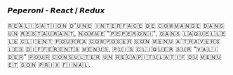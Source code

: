 ### 𝙋𝙚𝙥𝙚𝙧𝙤𝙣𝙞 - 𝙍𝙚𝙖𝙘𝙩 / 𝙍𝙚𝙙𝙪𝙭

 🇷‌🇪‌́🇦‌🇱‌🇮‌🇸‌🇦‌🇹‌🇮‌🇴‌🇳‌ 🇩‌'🇺‌🇳‌🇪‌ 🇮‌🇳‌🇹‌🇪‌🇷‌🇫‌🇦‌🇨‌🇪‌ 🇩‌🇪‌ 🇨‌🇴‌🇲‌🇲‌🇦‌🇳‌🇩‌🇪‌ 🇩‌🇦‌🇳‌🇸‌ 🇺‌🇳‌ 🇷‌🇪‌🇸‌🇹‌🇦‌🇺‌🇷‌🇦‌🇳‌🇹‌, 🇳‌🇴‌🇲‌🇲‌🇪‌́  "🇵‌🇪‌🇵‌🇪‌🇷‌🇴‌🇳‌🇮‌", 🇩‌🇦‌🇳‌🇸‌ 🇱‌🇦‌🇶‌🇺‌🇪‌🇱‌🇱‌🇪‌ 🇱‌🇪‌ 🇨‌🇱‌🇮‌🇪‌🇳‌🇹‌ 🇵‌🇴‌🇺‌🇷‌🇷‌🇦‌ 🇨‌🇴‌🇲‌🇵‌🇴‌🇸‌🇪‌🇷‌ 🇸‌🇴‌🇳‌ 🇲‌🇪‌🇳‌🇺‌ ‌🇦‌̀  🇹‌🇷‌🇦‌🇻‌🇪‌🇷‌🇸‌ 🇱‌🇪‌🇸‌ 🇩‌🇮‌🇫‌🇫‌🇪‌́🇷‌🇪‌🇳‌🇹‌🇸‌ 🇲‌🇪‌🇳‌🇺‌🇸‌, 🇵‌🇺‌🇮‌🇸‌ 🇨‌🇱‌🇮‌🇶‌🇺‌🇪‌🇷‌ 🇸‌🇺‌🇷‌ “🇻‌🇦‌🇱‌🇮‌🇩‌🇪‌🇷‌” 🇵‌🇴‌🇺‌🇷‌ 🇨‌🇴‌🇳‌🇸‌🇺‌🇱‌🇹‌🇪‌🇷‌ 🇺‌🇳‌ 🇷‌🇪‌́🇨‌🇦‌🇵‌🇮‌🇹‌🇺‌🇱‌🇦‌🇹‌🇮‌🇫‌ 🇩‌🇺‌ 🇲‌🇪‌🇳‌🇺‌ 🇪‌🇹‌ 🇸‌🇴‌🇳‌ 🇵‌🇷‌🇮‌🇽‌ 🇫‌🇮‌🇳‌🇦‌🇱‌.
